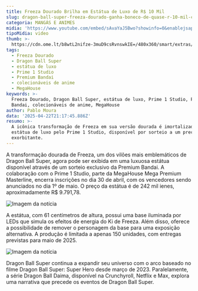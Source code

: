 ```yaml
---
title: Freeza Dourado Brilha em Estátua de Luxo de R$ 10 Mil
slug: dragon-ball-super-freeza-dourado-ganha-boneco-de-quase-r-10-mil-confira
categoria: MANGÁS E ANIMES
midia: 'https://www.youtube.com/embed/sAvaYaJ5Bwo?showinfo=0&enablejsapi=1'
tipoMidia: video
thumb: >-
  https://cdn.ome.lt/b8wtL2nifze-3muD9csRvnswkIE=/480x360/smart/extras/conteudos/Design_sem_nome_-_2025-04-22T181308.470.png
tags:
  - Freeza Dourado
  - Dragon Ball Super
  - estátua de luxo
  - Prime 1 Studio
  - Premium Bandai
  - colecionáveis de anime
  - MegaHouse
keywords: >-
  Freeza Dourado, Dragon Ball Super, estátua de luxo, Prime 1 Studio, Premium
  Bandai, colecionáveis de anime, MegaHouse
author: Pablo Moura
data: '2025-04-22T21:17:45.886Z'
resumo: >-
  A icônica transformação de Freeza em sua versão dourada é imortalizada em uma
  estátua de luxo pelo Prime 1 Studio, disponível por sorteio a um preço
  exorbitante.
---
```


A transformação dourada de Freeza, um dos vilões mais emblemáticos de Dragon Ball Super, agora pode ser exibida em uma luxuosa estátua disponível através de um sorteio exclusivo da Premium Bandai. A colaboração com o Prime 1 Studio, parte da MegaHouse Mega Premium Masterline, encerra inscrições no dia 30 de abril, com os vencedores sendo anunciados no dia 1º de maio. O preço da estátua é de 242 mil ienes, aproximadamente R$ 9.791,78.

![Imagem da notícia](https://cdn.ome.lt/Yl85dMzsntHh8mq8hX5u2TJhHhg=/fit-in/837x500/smart/uploads/conteudo/fotos/Design_sem_nome_-_2025-04-22T175857.273.png)

A estátua, com 61 centímetros de altura, possui uma base iluminada por LEDs que simula os efeitos de energia do Ki de Freeza. Além disso, oferece a possibilidade de remover o personagem da base para uma exposição alternativa. A produção é limitada a apenas 150 unidades, com entregas previstas para maio de 2025.

![Imagem da notícia](https://cdn.ome.lt/8zTiOHpN73kYgadjVH-g7l77OSg=/fit-in/837x500/smart/uploads/conteudo/fotos/golden_freeza_megahouse-6.jpg)

Dragon Ball Super continua a expandir seu universo com o arco baseado no filme Dragon Ball Super: Super Hero desde março de 2023. Paralelamente, a série Dragon Ball Daima, disponível na Crunchyroll, Netflix e Max, explora uma narrativa que precede os eventos de Dragon Ball Super.
